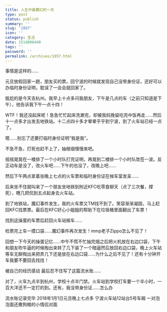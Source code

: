 ```yaml
---
title: 人生中最魔幻的一天
type: post
status: publish
summary: ''
slug: '1957'
icon: ''
category: 生活
date: 1514806440
tags: ''
password: ''
permalink: /archives/1957.html
---
```


事情是这样的……

元旦放假回家一趟，朋友买的票。回宁波的时候就发现自己没带身份证，还好可以办临时身份证明，耽误了一会会就回家了。

尴尬的是今天去杭州。我早上十点多问我朋友，下午是几点的车（之前只知道是下午），他告诉我下午一点十四！

WTF！我还没起床呢！急急忙忙起床洗漱完，却被我妈挽留吃完中饭再走……然后十一点多才出发去地铁站。十二点四十多才晕晕乎乎到宁波，到了火车站已经一点了。

嗯……别忘了还要打临时身份证明“我是我”。

不急不急，打死也赶不上了，抽根烟慢慢来吧。

摇摇晃晃在一楼排了一个小时队打完证明，再晃到二楼排一个小时队改签一波。反正动车是没了，改火车吧……下午的也没了，改晚上吧……

然后下午两点拿着张晚上七点的火车票和临时身份证在候车室发呆……

后来坐不住就叫来了一个朋友坐地铁到附近KFC吃零食聊天（点了三次餐，撑死），瞎几把侃到五点起身去火车站。

到了地铁站，魔幻事件发生，我的火车票又TM找不到了。笑容渐渐凝固，马上赶回KFC找票票。最后在KFC好心小姐姐的帮助下在垃圾桶里面翻出了车票！

找到这操蛋的车票后赶回火车站候车……

检票完上车一摸口袋……魔幻事件再次发生！mmp老子Zippo怎么不见了！

回想一下今天的操蛋记忆……中午不慌不忙抽完烟之后把火机放在右边口袋，下午和朋友吹牛逼的时候掏出来转了几下装了一个暗逼然后放回右边口袋，晚上火车站等车无聊掏出来把弄几下还是放在右边口袋……为什么之后不见了！还有十分钟开车我要不要回去找找！

被自己的经历感动
最后忍不住写了这篇流水账……

对了，火车九点半到杭州，学校十点半门禁。火车站到学校打车要一个半小时，一百大洋还不一定打的到。还有，我没带身份证……怎么办

流水账记录完毕
2018年1月1日元旦晚上七点多
宁波火车站12站台5号车厢
一对泡泡面还撒狗粮的小情侣对面
